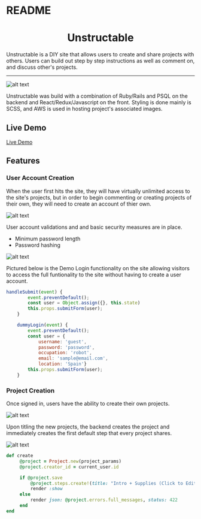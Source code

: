 # README
<h1 align="center">Unstructable</h1>

Unstructable is a DIY site that allows users to create and share projects with others. Users can build out step by step instructions as well as comment on, and discuss other's projects. 

___

![alt text](https://github.com/galenddavis/project_images/blob/main/unstructable/splash%20page.png "Unstructable Splash Page")

Unstructable was build with a combination of Ruby/Rails and PSQL on the backend and React/Redux/Javascript on the front. Styling is done mainly is SCSS, and AWS is used in hosting project's associated images.

## Live Demo

[Live Demo](https://unstructable.herokuapp.com/#/)

## Features

### User Account Creation

When the user first hits the site, they will have virtually unlimited access to the site's projects, but in order to begin commenting or creating projects of their own, they will need to create an account of thier own. 
  
  ![alt text](https://github.com/galenddavis/project_images/blob/main/unstructable/login.png "Unstructable Login Page")
  
User account validations and and basic security measures are in place.
* Minimum password length
* Password hashing

![alt text](https://github.com/galenddavis/project_images/blob/main/unstructable/user_auth.png "Unstructable Login errors")

Pictured below is the Demo Login functionality on the site allowing visitors to access the full funtionality to the site without having to create a user account.

``` javascript
handleSubmit(event) {
        event.preventDefault();
        const user = Object.assign({}, this.state)
        this.props.submitForm(user);
    }

    dummyLogin(event) {
        event.preventDefault();
        const user = {
            username: 'guest',
            password: 'password',
            occupation: 'robot',
            email: 'sample@email.com',
            location: 'Spain'}
        this.props.submitForm(user);
    }
```
### Project Creation

Once signed in, users have the ability to create their own projects. 

![alt text](https://github.com/galenddavis/project_images/blob/main/unstructable/projectCreation.PNG)

Upon titling the new projects, the backend creates the project and immediately creates the first default step that every project shares. 

![alt text](https://github.com/galenddavis/project_images/blob/main/unstructable/newproject.PNG)

``` ruby
def create
     @project = Project.new(project_params)
     @project.creator_id = current_user.id

     if @project.save
         @project.steps.create!(title: "Intro + Supplies (Click to Edit)", body: "")
         render :show
     else
         render json: @project.errors.full_messages, status: 422
     end 
end
```


